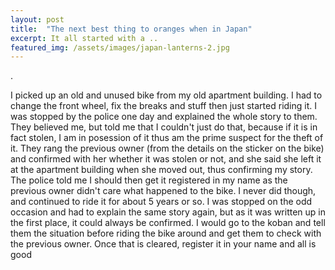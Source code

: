 ```yaml
---
layout: post
title:  "The next best thing to oranges when in Japan"
excerpt: It all started with a ..
featured_img: /assets/images/japan-lanterns-2.jpg
---
```

. <!--more-->



I picked up an old and unused bike from my old apartment building. I had to change the front wheel, fix the breaks and stuff then just started riding it. I was stopped by the police one day and explained the whole story to them. They believed me, but told me that I couldn't just do that, because if it is in fact stolen, I am in posession of it thus am the prime suspect for the theft of it.
They rang the previous owner (from the details on the sticker on the bike) and confirmed with her whether it was stolen or not, and she said she left it at the apartment building when she moved out, thus confirming my story. The police told me I should then get it registered in my name as the previous owner didn't care what happened to the bike. I never did though, and continued to ride it for about 5 years or so. I was stopped on the odd occasion and had to explain the same story again, but as it was written up in the first place, it could always be confirmed. 
I would go to the koban and tell them the situation before riding the bike around and get them to check with the previous owner. Once that is cleared, register it in your name and all is good
